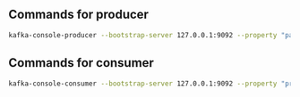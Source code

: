 ## Commands for producer

```bash
kafka-console-producer --bootstrap-server 127.0.0.1:9092 --property "parse.key=true" --property "key.separator=:" --topic lesson5_source
```

## Commands for consumer

```bash
kafka-console-consumer --bootstrap-server 127.0.0.1:9092 --property "print.key=true" --topic lesson5_target
```
